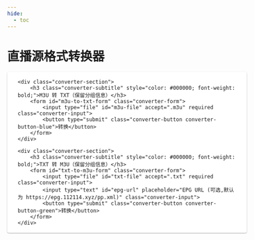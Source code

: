 ```yaml
---
hide:
  - toc
---
```


# 直播源格式转换器

<style>
.converter-container {
    background-color: #ffffff;
    padding: 0.1rem 1.5rem; /* 稍微减少上下内边距 */
    border-radius: 4px;
    width: 100%;
    max-width: 100%;
    margin: 1rem 0;
    box-shadow: 0 1px 3px rgba(0, 0, 0, 0.12), 0 1px 2px rgba(0, 0, 0, 0.24);
}
.converter-title {
    font-size: 0.5rem;
    font-weight: 500;
    margin-bottom: 1.5rem;
    color: #3f51b5;
}
.converter-section {
    margin-bottom: 1.75rem; /* 保持部分之间的间距不变 */
}
.converter-section:first-child {
    margin-top: -0.5rem; /* 为第一个部分添加负的上边距 */
}
.converter-subtitle {
    font-size: 1.1rem;
    font-weight: 500;
    margin-bottom: 0.75rem; /* 稍微减少副标题和表单之间的间距 */
    color: #424242;
}
.converter-form {
    display: flex;
    flex-direction: column;
    gap: 0.75rem; /* 稍微减少表单元素之间的间距 */
}
.converter-input {
    width: 100%;
    padding: 0.6rem; /* 稍微减少输入框的高度 */
    border: 1px solid #e0e0e0;
    border-radius: 4px;
    font-size: 0.9rem;
    transition: border-color 0.2s;
}
.converter-input:focus {
    outline: none;
    border-color: #3f51b5;
}
.converter-button {
    width: 100%;
    padding: 0.6rem; /* 稍微减少按钮的高度 */
    color: white;
    border: none;
    border-radius: 4px;
    font-size: 0.9rem;
    font-weight: 500;
    cursor: pointer;
    transition: background-color 0.2s;
    margin-top: 0.25rem; /* 稍微减少按钮上方的额外间距 */
}
.converter-button-blue {
    background-color: #3b82f6;
}
.converter-button-blue:hover {
    background-color: #2563eb;
}
.converter-button-green {
    background-color: #22c55e;
}
.converter-button-green:hover {
    background-color: #16a34a;
}
</style>

<div class="converter-container">

    
    <div class="converter-section">
        <h3 class="converter-subtitle" style="color: #000000; font-weight: bold;">M3U 转 TXT（保留分组信息）</h3>
        <form id="m3u-to-txt-form" class="converter-form">
            <input type="file" id="m3u-file" accept=".m3u" required class="converter-input">
            <button type="submit" class="converter-button converter-button-blue">转换</button>
        </form>
    </div>

    <div class="converter-section">
        <h3 class="converter-subtitle" style="color: #000000; font-weight: bold;">TXT 转 M3U（保留分组信息）</h3>
        <form id="txt-to-m3u-form" class="converter-form">
            <input type="file" id="txt-file" accept=".txt" required class="converter-input">
            <input type="text" id="epg-url" placeholder="EPG URL (可选,默认为 https://epg.112114.xyz/pp.xml)" class="converter-input">
            <button type="submit" class="converter-button converter-button-green">转换</button>
        </form>
    </div>
</div>

<script>
function parseM3UToTXT(m3uContent) {
    console.log("Parsing M3U to TXT");
    const lines = m3uContent.split('\n');
    const channels = {};
    let currentGroup = '未分组';

    for (let i = 0; i < lines.length; i++) {
        const line = lines[i].trim();
        if (line.startsWith('#EXTINF:-1')) {
            const groupMatch = line.match(/group-title="([^"]*)"/);
            const nameMatch = line.match(/tvg-name="([^"]*)"/);
            const group = groupMatch ? groupMatch[1] : currentGroup;
            const name = nameMatch ? nameMatch[1] : line.split(',').pop();
            const url = lines[i + 1] ? lines[i + 1].trim() : '';

            if (!channels[group]) {
                channels[group] = [];
            }
            channels[group].push(`${name},${url}`);
            currentGroup = group;
        }
    }

    let txtContent = '';
    for (const [group, channelList] of Object.entries(channels)) {
        txtContent += `${group},#genre#\n`;
        txtContent += channelList.join('\n') + '\n\n';
    }

    return txtContent;
}

function convertTXTToM3U(txtContent, epgUrl) {
    console.log("Converting TXT to M3U");
    const defaultEpgUrl = "https://epg.112114.xyz/pp.xml";
    const lines = txtContent.split('\n');
    let m3uContent = `#EXTM3U x-tvg-url="${epgUrl || defaultEpgUrl}"\n`;
    let currentGenre = '未分类';

    for (const line of lines) {
        const trimmedLine = line.trim();
        if (trimmedLine.endsWith(',#genre#')) {
            currentGenre = trimmedLine.replace(',#genre#', '');
        } else if (trimmedLine && !trimmedLine.startsWith('#')) {
            const [channelName, channelUrl] = trimmedLine.split(',');
            const tvgLogo = `https://epg.112114.xyz/logo/${channelName}.png`;
            m3uContent += `#EXTINF:-1 group-title="${currentGenre}" tvg-name="${channelName}" tvg-logo="${tvgLogo}" epg-url="${epgUrl || defaultEpgUrl}",${channelName}\n`;
            m3uContent += `${channelUrl}\n`;
        }
    }

    return m3uContent;
}

function downloadFile(content, filename) {
    console.log("Downloading file:", filename);
    const blob = new Blob([content], { type: 'text/plain' });
    const url = URL.createObjectURL(blob);
    const a = document.createElement('a');
    a.href = url;
    a.download = filename;
    document.body.appendChild(a);
    a.click();
    document.body.removeChild(a);
    URL.revokeObjectURL(url);
}

function getCurrentDateTime() {
    const now = new Date();
    return now.getFullYear() +
           ('0' + (now.getMonth() + 1)).slice(-2) +
           ('0' + now.getDate()).slice(-2) +
           ('0' + now.getHours()).slice(-2) +
           ('0' + now.getMinutes()).slice(-2) +
           ('0' + now.getSeconds()).slice(-2);
}

function getFileNameWithoutExtension(filename) {
    return filename.split('.').slice(0, -1).join('.');
}

document.addEventListener('DOMContentLoaded', function() {
    console.log("DOM fully loaded");

    const m3uForm = document.getElementById('m3u-to-txt-form');
    const txtForm = document.getElementById('txt-to-m3u-form');

    if (m3uForm) {
        m3uForm.addEventListener('submit', function(e) {
            console.log("M3U to TXT form submitted");
            e.preventDefault();
            const file = document.getElementById('m3u-file').files[0];
            if (!file) {
                console.error("No file selected");
                return;
            }
            const reader = new FileReader();
            reader.onload = function(e) {
                const m3uContent = e.target.result;
                const txtContent = parseM3UToTXT(m3uContent);
                const originalName = getFileNameWithoutExtension(file.name);
                const newFileName = `${originalName}_${getCurrentDateTime()}.txt`;
                downloadFile(txtContent, newFileName);
            };
            reader.readAsText(file);
        });
    } else {
        console.error("M3U to TXT form not found");
    }

    if (txtForm) {
        txtForm.addEventListener('submit', function(e) {
            console.log("TXT to M3U form submitted");
            e.preventDefault();
            const file = document.getElementById('txt-file').files[0];
            if (!file) {
                console.error("No file selected");
                return;
            }
            const epgUrl = document.getElementById('epg-url').value.trim() || "https://epg.112114.xyz/pp.xml";
            const reader = new FileReader();
            reader.onload = function(e) {
                const txtContent = e.target.result;
                const m3uContent = convertTXTToM3U(txtContent, epgUrl);
                const originalName = getFileNameWithoutExtension(file.name);
                const newFileName = `${originalName}_${getCurrentDateTime()}.m3u`;
                downloadFile(m3uContent, newFileName);
            };
            reader.readAsText(file);
        });
    } else {
        console.error("TXT to M3U form not found");
    }
});
</script>